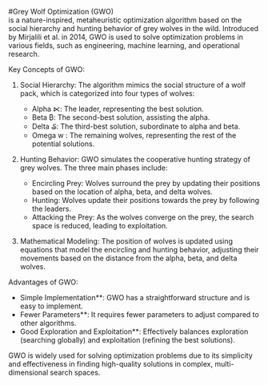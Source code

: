 #Grey Wolf Optimization (GWO)  
is a nature-inspired, metaheuristic optimization algorithm based on the social hierarchy and hunting behavior of grey wolves in the wild. Introduced by Mirjalili et al. in 2014, GWO is used to solve optimization problems in various fields, such as engineering, machine learning, and operational research.

Key Concepts of GWO:

1. Social Hierarchy: The algorithm mimics the social structure of a wolf pack, which is categorized into four types of wolves:
   - Alpha ⋉: The leader, representing the best solution.
   - Beta ₿: The second-best solution, assisting the alpha.
   - Delta ₷: The third-best solution, subordinate to alpha and beta.
   - Omega w : The remaining wolves, representing the rest of the potential solutions.

2. Hunting Behavior: GWO simulates the cooperative hunting strategy of grey wolves. The three main phases include:
   - Encircling Prey: Wolves surround the prey by updating their positions based on the location of alpha, beta, and delta wolves.
   - Hunting: Wolves update their positions towards the prey by following the leaders.
   - Attacking the Prey: As the wolves converge on the prey, the search space is reduced, leading to exploitation.

3. Mathematical Modeling: The position of wolves is updated using equations that model the encircling and hunting behavior, adjusting their movements based on the distance from the alpha, beta, and delta wolves.

 Advantages of GWO:

- Simple Implementation**: GWO has a straightforward structure and is easy to implement.
- Fewer Parameters**: It requires fewer parameters to adjust compared to other algorithms.
- Good Exploration and Exploitation**: Effectively balances exploration (searching globally) and exploitation (refining the best solutions).

GWO is widely used for solving optimization problems due to its simplicity and effectiveness in finding high-quality solutions in complex, multi-dimensional search spaces.
